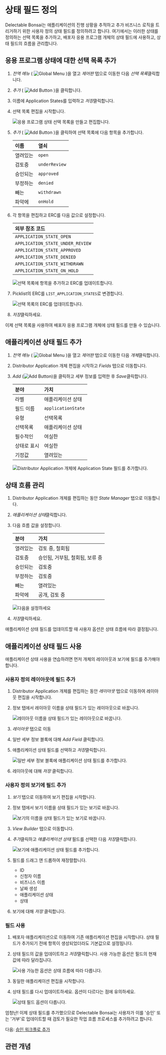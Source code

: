 # 상태 필드 정의

Delectable Bonsai는 애플리케이션의 진행 상황을 추적하고 추가 비즈니스 로직을 트리거하기 위한 사용자 정의 상태 필드를 정의하려고 합니다. 여기에서는 이러한 상태를 정의하는 선택 목록을 추가하고, 배포자 응용 프로그램 개체의 상태 필드에 사용하고, 상태 필드의 흐름을 관리합니다.

## 응용 프로그램 상태에 대한 선택 목록 추가

<!--TASK: Use client extensions or use the Export/Import center when ready. -->

1. *전역 메뉴* ( ![Global Menu](../../images/icon-applications-menu.png) )을 열고 *제어판* 탭으로 이동한 다음 *선택 목록*클릭합니다.

1. *추가* ( ![Add Button](../../images/icon-add.png) )을 클릭합니다.

1. 이름에 Application States를 입력하고 *저장*클릭합니다.

1. 선택 목록 편집을 시작합니다.

   ![응용 프로그램 상태 선택 목록을 만들고 편집합니다.](./defining-a-state-field/images/01.png)

1. *추가* ( ![Add Button](../../images/icon-add.png) )을 클릭하여 선택 목록에 다음 항목을 추가합니다.

   | 이름   | 열쇠            |
   |:---- |:------------- |
   | 열려있는 | `open`        |
   | 검토중  | `underReview` |
   | 승인되는 | `approved`    |
   | 부정하는 | `denied`      |
   | 빼는   | `withdrawn`   |
   | 파악에  | `onHold`      |

1. 각 항목을 편집하고 ERC를 다음 값으로 설정합니다.

   | 외부 참조 코드                         |
   |:-------------------------------- |
   | `APPLICATION_STATE_OPEN`         |
   | `APPLICATION_STATE_UNDER_REVIEW` |
   | `APPLICATION_STATE_APPROVED`     |
   | `APPLICATION_STATE_DENIED`       |
   | `APPLICATION_STATE_WITHDRAWN`    |
   | `APPLICATION_STATE_ON_HOLD`      |

   ![선택 목록에 항목을 추가하고 ERC를 업데이트합니다.](./defining-a-state-field/images/02.png)

1. Picklist의 ERC를 `LIST_APPLICATION_STATES`로 변경합니다.

   ![선택 목록의 ERC를 업데이트합니다.](./defining-a-state-field/images/03.png)

1. *저장*클릭하세요.

이제 선택 목록을 사용하여 배포자 응용 프로그램 개체에 상태 필드를 만들 수 있습니다.

## 애플리케이션 상태 필드 추가

1. *전역 메뉴* ( ![Global Menu](../../images/icon-applications-menu.png) )을 열고 *제어판* 탭으로 이동한 다음 *개체*클릭합니다.

1. Distributor Application 개체 편집을 시작하고 *Fields* 탭으로 이동합니다.

1. *Add* (![Add Button](../../images/icon-add.png))을 클릭하고 세부 정보를 입력한 후 *Save*클릭합니다.

   | 분야     | 가치                 |
   |:------ |:------------------ |
   | 라벨     | 애플리케이션 상태          |
   | 필드 이름  | `applicationState` |
   | 유형     | 선택목록               |
   | 선택목록   | 애플리케이션 상태          |
   | 필수적인   | 여실한                |
   | 상태로 표시 | 여실한                |
   | 기정값    | 열려있는               |

   ![Distributor Application 개체에 Application State 필드를 추가합니다.](./defining-a-state-field/images/04.png)

## 상태 흐름 관리

1. Distributor Application 개체를 편집하는 동안 *State Manager* 탭으로 이동합니다.

1. *애플리케이션 상태*클릭합니다.

1. 다음 흐름 값을 설정합니다.

   | 분야   | 가치                  |
   |:---- |:------------------- |
   | 열려있는 | 검토 중, 철회됨           |
   | 검토중  | 승인됨, 거부됨, 철회됨, 보류 중 |
   | 승인되는 | 검토중                 |
   | 부정하는 | 검토중                 |
   | 빼는   | 열려있는                |
   | 파악에  | 공개, 검토 중            |

   ![다음을 설정하세요 ](./defining-a-state-field/images/05.png)

1. *저장*클릭하세요.

애플리케이션 상태 필드를 업데이트할 때 사용자 옵션은 상태 흐름에 따라 결정됩니다.

## 애플리케이션 상태 필드 사용

애플리케이션 상태 사용을 연습하려면 먼저 개체의 레이아웃과 보기에 필드를 추가해야 합니다.

### 사용자 정의 레이아웃에 필드 추가

1. Distributor Application 개체를 편집하는 동안 *레이아웃* 탭으로 이동하여 레이아웃 편집을 시작합니다.

1. 정보 탭에서 레이아웃 이름을 상태 필드가 있는 레이아웃으로 바꿉니다.

   ![레이아웃 이름을 상태 필드가 있는 레이아웃으로 바꿉니다.](./defining-a-state-field/images/06.png)

1. *레이아웃* 탭으로 이동

1. 일반 세부 정보 블록에 대해 *Add Field* 클릭합니다.

1. 애플리케이션 상태 필드를 선택하고 *저장*클릭합니다.

   ![일반 세부 정보 블록에 애플리케이션 상태 필드를 추가합니다.](./defining-a-state-field/images/07.png)

1. 레이아웃에 대해 *저장* 클릭합니다.

### 사용자 정의 보기에 필드 추가

1. *보기* 탭으로 이동하여 보기 편집을 시작합니다.

1. 정보 탭에서 보기 이름을 상태 필드가 있는 보기로 바꿉니다.

   ![보기의 이름을 상태 필드가 있는 보기로 바꿉니다.](./defining-a-state-field/images/08.png)

1. *View Builder* 탭으로 이동합니다.

1. *추가*클릭하고 *애플리케이션 상태* 필드를 선택한 다음 *저장*클릭합니다.

   ![보기에 애플리케이션 상태 필드를 추가합니다.](./defining-a-state-field/images/09.png)

1. 필드를 드래그 앤 드롭하여 재정렬합니다.

   * ID
   * 신청자 이름
   * 비즈니스 이름
   * 날짜 생성
   * 애플리케이션 상태
   * 상태

1. 보기에 대해 *저장* 클릭합니다.

### 필드 사용

1. 배포자 애플리케이션으로 이동하여 기존 애플리케이션 편집을 시작합니다. 상태 필드가 추가되기 전에 항목이 생성되었더라도 기본값으로 설정됩니다.

1. 상태 필드의 값을 업데이트하고 *저장*클릭합니다. 사용 가능한 옵션은 필드의 현재 값에 따라 달라집니다.

   ![사용 가능한 옵션은 상태 흐름에 따라 다릅니다.](./defining-a-state-field/images/10.png)

1. 동일한 애플리케이션 편집을 시작합니다.

1. 상태 필드를 다시 업데이트하세요. 옵션이 다르다는 점에 유의하세요.

   ![상태 필드 옵션이 다릅니다.](./defining-a-state-field/images/11.png)

엄청난! 이제 상태 필드를 추가했으므로 Delectable Bonsai는 사용자가 이를 '승인' 또는 '거부'로 업데이트할 때 검토가 필요한 작업 흐름 프로세스를 추가하려고 합니다.

다음: [승인 워크플로 추가](./adding-an-approval-workflow.md)

## 관련 개념
